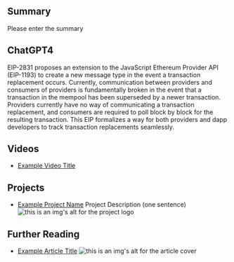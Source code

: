 ## Summary

Please enter the summary

## ChatGPT4

EIP-2831 proposes an extension to the JavaScript Ethereum Provider API (EIP-1193) to create a new message type in the event a transaction replacement occurs. Currently, communication between providers and consumers of providers is fundamentally broken in the event that a transaction in the mempool has been superseded by a newer transaction. Providers currently have no way of communicating a transaction replacement, and consumers are required to poll block by block for the resulting transaction. This EIP formalizes a way for both providers and dapp developers to track transaction replacements seamlessly.

## Videos

- [Example Video Title](https://www.youtube.com/watch?v=TDGq4aeevgY)

## Projects

- [Example Project Name](https://xxxx.xxx/xxxxx) Project Description (one sentence) ![this is an img's alt for the project logo](https://xxxx.xxx/project-logo.xxx)

## Further Reading

- [Example Article Title](https://xxxx.xxx/xxxxx) ![this is an img's alt for the article cover](https://xxxx.xxx/article-cover.xxx)
